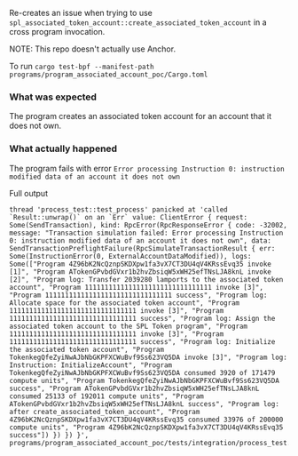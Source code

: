 Re-creates an issue when trying to use `spl_associated_token_account::create_associated_token_account` in a cross program invocation.

NOTE: This repo doesn't actually use Anchor.

To run `cargo test-bpf --manifest-path programs/program_associated_account_poc/Cargo.toml`

### What was expected
The program creates an associated token account for an account that it does not own.

### What actually happened
The program fails with error `Error processing Instruction 0: instruction modified data of an account it does not own`

Full output
````
thread 'process_test::test_process' panicked at 'called `Result::unwrap()` on an `Err` value: ClientError { request: Some(SendTransaction), kind: RpcError(RpcResponseError { code: -32002, message: "Transaction simulation failed: Error processing Instruction 0: instruction modified data of an account it does not own", data: SendTransactionPreflightFailure(RpcSimulateTransactionResult { err: Some(InstructionError(0, ExternalAccountDataModified)), logs: Some(["Program 4Z96bK2NcQznpSKDXpw1fa3vX7CT3DU4qV4KRssEvq35 invoke [1]", "Program ATokenGPvbdGVxr1b2hvZbsiqW5xWH25efTNsLJA8knL invoke [2]", "Program log: Transfer 2039280 lamports to the associated token account", "Program 11111111111111111111111111111111 invoke [3]", "Program 11111111111111111111111111111111 success", "Program log: Allocate space for the associated token account", "Program 11111111111111111111111111111111 invoke [3]", "Program 11111111111111111111111111111111 success", "Program log: Assign the associated token account to the SPL Token program", "Program 11111111111111111111111111111111 invoke [3]", "Program 11111111111111111111111111111111 success", "Program log: Initialize the associated token account", "Program TokenkegQfeZyiNwAJbNbGKPFXCWuBvf9Ss623VQ5DA invoke [3]", "Program log: Instruction: InitializeAccount", "Program TokenkegQfeZyiNwAJbNbGKPFXCWuBvf9Ss623VQ5DA consumed 3920 of 171479 compute units", "Program TokenkegQfeZyiNwAJbNbGKPFXCWuBvf9Ss623VQ5DA success", "Program ATokenGPvbdGVxr1b2hvZbsiqW5xWH25efTNsLJA8knL consumed 25133 of 192011 compute units", "Program ATokenGPvbdGVxr1b2hvZbsiqW5xWH25efTNsLJA8knL success", "Program log: after create_associated_token_account", "Program 4Z96bK2NcQznpSKDXpw1fa3vX7CT3DU4qV4KRssEvq35 consumed 33976 of 200000 compute units", "Program 4Z96bK2NcQznpSKDXpw1fa3vX7CT3DU4qV4KRssEvq35 success"]) }) }) }', programs/program_associated_account_poc/tests/integration/process_test.rs:46:2
````
